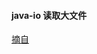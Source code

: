 #### java-io 读取大文件
[摘自](https://mp.weixin.qq.com/s?__biz=MzU3NzczMTAzMg==&mid=2247488657&idx=1&sn=70e4f778f5eeb132a43c36bfecc9576a&chksm=fd017426ca76fd303aab9bb18fccf1c7fc25672dbf24c66e6f6db6184255134b3571e61bd4a7&mpshare=1&scene=24&srcid=&sharer_sharetime=1592180010299&sharer_shareid=1b9b719bf54ebba5fdc07ec916f758f9&key=790d61d00982c950e71ab1453df028675d0a39a00ecde047d964f5d238ddd8555c8c12961b13334fc7b1f6359edbee0c9cc970cadc4656061dcf4f856e6f63c761ed0558493cce707846e32296717ca7&ascene=14&uin=OTAyNjQwNzU%3D&devicetype=Windows+10+x64&version=62090529&lang=zh_CN&exportkey=AXkaBrU8mgFGlFolGShxWy4%3D&pass_ticket=bRSi5ZpWpmiJOlCa4kWvDQgXlBegsbSRLZ0heSXFpQk%3D)